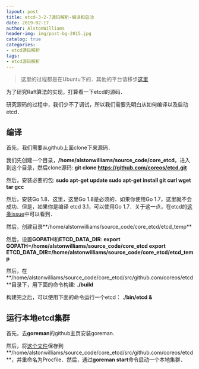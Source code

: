 ```yaml
---
layout: post
title: etcd-3-2-7源码解析-编译和启动
date: 2019-02-17
author: AlstonWilliams
header-img: img/post-bg-2015.jpg
catalog: true
categories:
- etcd源码解析
tags:
- etcd源码解析
---
```

> 这里的过程都是在Ubuntu下的．其他的平台请移步[这里](https://github.com/linux-on-ibm-z/docs/wiki/Building-etcd)

为了研究Raft算法的实现，打算看一下etcd的源码．

研究源码的过程中，我们少不了调试，所以我们需要先明白从如何编译以及启动etcd．

## 编译

首先，我们需要从github上面clone下来源码．

我们先创建一个目录，**/home/alstonwilliams/source_code/core_etcd**，进入到这个目录，然后clone源码:
**git clone https://github.com/coreos/etcd.git**

然后，安装必要的包:
**sudo apt-get update
sudo apt-get install git curl wget tar gcc**

然后，安装Go 1.8．这里，这里Go 1.8是必须的．如果你使用Go 1.7，这里就不会成功．但是，如果你是编译 etcd 3.1，可以使用Go 1.7．关于这一点，在etcd的[这条issue](https://github.com/coreos/etcd/issues/7849)中可以看到．

然后，创建目录**/home/alstonwilliams/source_code/core_etcd/etcd_temp**

然后，设置**GOPATH**和**ETCD_DATA_DIR**:
**export GOPATH=/home/alstonwilliams/source_code/core_etcd
export ETCD_DATA_DIR=/home/alstonwilliams/source_code/core_etcd/etcd_temp**

然后，在**/home/alstonwilliams/source_code/core_etcd/src/github.com/coreos/etcd**目录下，用下面的命令构建:
**./build**

构建完之后，可以使用下面的命令运行一个etcd：
**./bin/etcd &**

## 运行本地etcd集群

首先，去**goreman**的github主页安装goreman.

然后，将[这个文件](https://raw.githubusercontent.com/coreos/etcd/master/Procfile)保存到**/home/alstonwilliams/source_code/core_etcd/src/github.com/coreos/etcd**，并重命名为Procfile．然后，通过**goreman start**命令启动一个本地集群．
